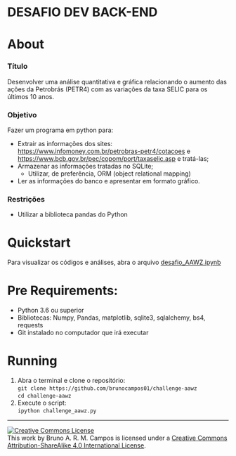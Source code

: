 # DESAFIO DEV BACK-END 

# About

### Título
Desenvolver uma análise quantitativa e gráfica relacionando o aumento das ações da
Petrobrás (PETR4) com as variações da taxa SELIC para os últimos 10 anos.

### Objetivo
Fazer um programa em python para:
- Extrair as informações dos sites: https://www.infomoney.com.br/petrobras-petr4/cotacoes e 
https://www.bcb.gov.br/pec/copom/port/taxaselic.asp e tratá-las;
- Armazenar as informações tratadas no SQLite;
  - Utilizar, de preferência, ORM (object relational mapping)
- Ler as informações do banco e apresentar em formato gráfico.

### Restrições
- Utilizar a biblioteca pandas do Python

# Quickstart
Para visualizar os códigos e análises, abra o arquivo [desafio_AAWZ.ipynb](https://github.com/brunocampos01/challenge-aawz/blob/master/challenge_aawz.ipynb) 

# Pre Requirements:
- Python 3.6 ou superior 
- Bibliotecas: Numpy, Pandas, matplotlib, sqlite3, sqlalchemy, bs4, requests 
- Git instalado no computador que irá executar

# Running
1. Abra o terminal e clone o repositório: <br/>
`git clone https://github.com/brunocampos01/challenge-aawz`<br/>
`cd challenge-aawz`
2. Execute o script:<br/>
`ipython challenge_aawz.py`
---
<a rel="license" href="http://creativecommons.org/licenses/by-sa/4.0/"><img alt="Creative Commons License" style="border-width:0" src="https://i.creativecommons.org/l/by-sa/4.0/88x31.png" /></a><br />This work by <span xmlns:cc="http://creativecommons.org/ns#" property="cc:attributionName">Bruno A. R. M. Campos</span> is licensed under a <a rel="license" href="http://creativecommons.org/licenses/by-sa/4.0/">Creative Commons Attribution-ShareAlike 4.0 International License</a>.

